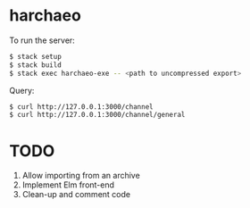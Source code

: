 # harchaeo

To run the server:
```sh
$ stack setup
$ stack build
$ stack exec harchaeo-exe -- <path to uncompressed export>
```

Query:
```sh
$ curl http://127.0.0.1:3000/channel
$ curl http://127.0.0.1:3000/channel/general
```

# TODO

1. Allow importing from an archive
2. Implement Elm front-end
3. Clean-up and comment code

